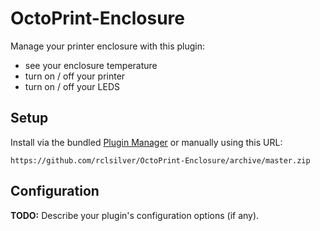 # OctoPrint-Enclosure

Manage your printer enclosure with this plugin:
* see your enclosure temperature
* turn on / off your printer
* turn on / off your LEDS

## Setup

Install via the bundled [Plugin Manager](https://github.com/foosel/OctoPrint/wiki/Plugin:-Plugin-Manager)
or manually using this URL:

    https://github.com/rclsilver/OctoPrint-Enclosure/archive/master.zip

## Configuration

**TODO:** Describe your plugin's configuration options (if any).

